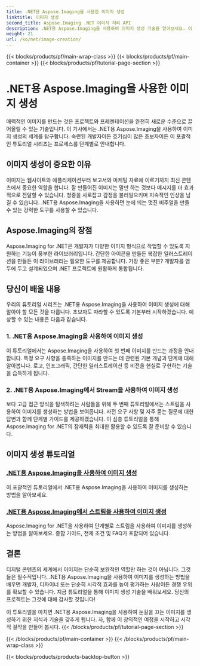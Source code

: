 ```yaml
---
title: .NET용 Aspose.Imaging을 사용한 이미지 생성
linktitle: 이미지 생성
second_title: Aspose.Imaging .NET 이미지 처리 API
description: .NET용 Aspose.Imaging을 사용하여 이미지 생성 기술을 알아보세요. 이 광범위한 튜토리얼 시리즈에서 놀라운 시각적 요소를 만드는 방법을 알아보세요.
weight: 21
url: /ko/net/image-creation/
---
```


{{< blocks/products/pf/main-wrap-class >}}
{{< blocks/products/pf/main-container >}}
{{< blocks/products/pf/tutorial-page-section >}}

# .NET용 Aspose.Imaging을 사용한 이미지 생성


매력적인 이미지를 만드는 것은 프로젝트와 프레젠테이션을 완전히 새로운 수준으로 끌어올릴 수 있는 기술입니다. 이 기사에서는 .NET용 Aspose.Imaging을 사용하여 이미지 생성의 세계를 탐구합니다. 숙련된 개발자이든 호기심이 많은 초보자이든 이 포괄적인 튜토리얼 시리즈는 프로세스를 단계별로 안내합니다.

## 이미지 생성이 중요한 이유

이미지는 웹사이트와 애플리케이션부터 보고서와 마케팅 자료에 이르기까지 최신 콘텐츠에서 중요한 역할을 합니다. 잘 만들어진 이미지는 말만 하는 것보다 메시지를 더 효과적으로 전달할 수 있습니다. 청중을 사로잡고 감정을 불러일으키며 지속적인 인상을 남길 수 있습니다. .NET용 Aspose.Imaging을 사용하면 눈에 띄는 멋진 비주얼을 만들 수 있는 강력한 도구를 사용할 수 있습니다.

## Aspose.Imaging의 장점

Aspose.Imaging for .NET은 개발자가 다양한 이미지 형식으로 작업할 수 있도록 지원하는 기능이 풍부한 라이브러리입니다. 간단한 아이콘을 만들든 복잡한 일러스트레이션을 만들든 이 라이브러리는 필요한 도구를 제공합니다. 가장 좋은 부분? 개발자를 염두에 두고 설계되었으며 .NET 프로젝트에 원활하게 통합됩니다.

## 당신이 배울 내용

우리의 튜토리얼 시리즈는 .NET용 Aspose.Imaging을 사용하여 이미지 생성에 대해 알아야 할 모든 것을 다룹니다. 초보자도 따라할 수 있도록 기본부터 시작하겠습니다. 예상할 수 있는 내용은 다음과 같습니다.

### 1. .NET용 Aspose.Imaging을 사용하여 이미지 생성
   이 튜토리얼에서는 Aspose.Imaging을 사용하여 첫 번째 이미지를 만드는 과정을 안내합니다. 특정 요구 사항을 충족하는 이미지를 만드는 데 관련된 기본 개념과 단계에 대해 알아봅니다. 로고, 인포그래픽, 간단한 일러스트레이션 등 비전을 현실로 구현하는 기술을 습득하게 됩니다.

### 2. .NET용 Aspose.Imaging에서 Stream을 사용하여 이미지 생성
   보다 고급 접근 방식을 탐색하려는 사람들을 위해 두 번째 튜토리얼에서는 스트림을 사용하여 이미지를 생성하는 방법을 보여줍니다. 사전 요구 사항 및 자주 묻는 질문에 대한 답변과 함께 단계별 가이드를 제공하겠습니다. 이 심층 튜토리얼을 통해 Aspose.Imaging for .NET의 잠재력을 최대한 활용할 수 있도록 잘 준비할 수 있습니다.

## 이미지 생성 튜토리얼
### [.NET용 Aspose.Imaging을 사용하여 이미지 생성](./create-an-image/)
이 포괄적인 튜토리얼에서 .NET용 Aspose.Imaging을 사용하여 이미지를 생성하는 방법을 알아보세요.
### [.NET용 Aspose.Imaging에서 스트림을 사용하여 이미지 생성](./create-image-using-stream/)
Aspose.Imaging for .NET을 사용하여 단계별로 스트림을 사용하여 이미지를 생성하는 방법을 알아보세요. 종합 가이드, 전제 조건 및 FAQ가 포함되어 있습니다.

## 결론

디지털 콘텐츠의 세계에서 이미지는 단순히 보완적인 역할만 하는 것이 아닙니다. 그것들은 필수적입니다. .NET용 Aspose.Imaging을 사용하여 이미지를 생성하는 방법을 배우면 개발자, 디자이너 또는 단순히 시각적 효과를 높이 평가하는 사람이든 경쟁 우위를 확보할 수 있습니다. 지금 튜토리얼을 통해 이미지 생성 기술을 배워보세요. 당신의 프로젝트는 그것에 대해 감사할 것입니다!

이 튜토리얼을 마치면 .NET용 Aspose.Imaging을 사용하여 눈길을 끄는 이미지를 생성하기 위한 지식과 기술을 갖추게 됩니다. 자, 함께 이 창의적인 여정을 시작하고 시각적 걸작을 만들어 봅시다.
{{< /blocks/products/pf/tutorial-page-section >}}

{{< /blocks/products/pf/main-container >}}
{{< /blocks/products/pf/main-wrap-class >}}

{{< blocks/products/products-backtop-button >}}
